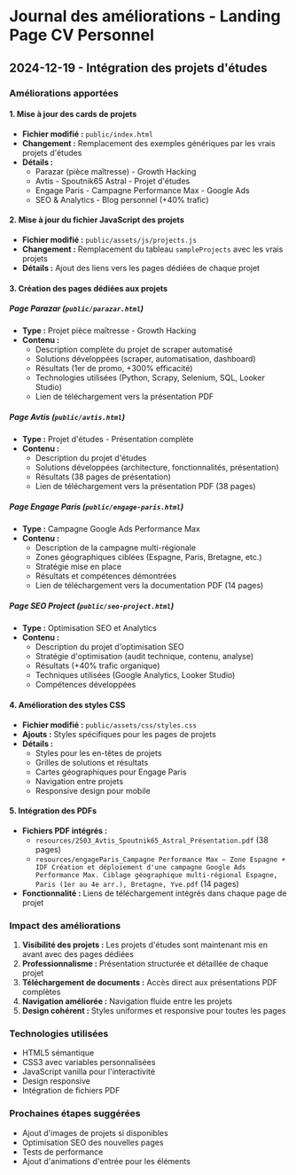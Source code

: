 # Journal des améliorations - Landing Page CV Personnel

## 2024-12-19 - Intégration des projets d'études

### Améliorations apportées

#### 1. Mise à jour des cards de projets
- **Fichier modifié :** `public/index.html`
- **Changement :** Remplacement des exemples génériques par les vrais projets d'études
- **Détails :** 
  - Parazar (pièce maîtresse) - Growth Hacking
  - Avtis - Spoutnik65 Astral - Projet d'études
  - Engage Paris - Campagne Performance Max - Google Ads
  - SEO & Analytics - Blog personnel (+40% trafic)

#### 2. Mise à jour du fichier JavaScript des projets
- **Fichier modifié :** `public/assets/js/projects.js`
- **Changement :** Remplacement du tableau `sampleProjects` avec les vrais projets
- **Détails :** Ajout des liens vers les pages dédiées de chaque projet

#### 3. Création des pages dédiées aux projets

##### Page Parazar (`public/parazar.html`)
- **Type :** Projet pièce maîtresse - Growth Hacking
- **Contenu :** 
  - Description complète du projet de scraper automatisé
  - Solutions développées (scraper, automatisation, dashboard)
  - Résultats (1er de promo, +300% efficacité)
  - Technologies utilisées (Python, Scrapy, Selenium, SQL, Looker Studio)
  - Lien de téléchargement vers la présentation PDF

##### Page Avtis (`public/avtis.html`)
- **Type :** Projet d'études - Présentation complète
- **Contenu :**
  - Description du projet d'études
  - Solutions développées (architecture, fonctionnalités, présentation)
  - Résultats (38 pages de présentation)
  - Lien de téléchargement vers la présentation PDF (38 pages)

##### Page Engage Paris (`public/engage-paris.html`)
- **Type :** Campagne Google Ads Performance Max
- **Contenu :**
  - Description de la campagne multi-régionale
  - Zones géographiques ciblées (Espagne, Paris, Bretagne, etc.)
  - Stratégie mise en place
  - Résultats et compétences démontrées
  - Lien de téléchargement vers la documentation PDF (14 pages)

##### Page SEO Project (`public/seo-project.html`)
- **Type :** Optimisation SEO et Analytics
- **Contenu :**
  - Description du projet d'optimisation SEO
  - Stratégie d'optimisation (audit technique, contenu, analyse)
  - Résultats (+40% trafic organique)
  - Techniques utilisées (Google Analytics, Looker Studio)
  - Compétences développées

#### 4. Amélioration des styles CSS
- **Fichier modifié :** `public/assets/css/styles.css`
- **Ajouts :** Styles spécifiques pour les pages de projets
- **Détails :**
  - Styles pour les en-têtes de projets
  - Grilles de solutions et résultats
  - Cartes géographiques pour Engage Paris
  - Navigation entre projets
  - Responsive design pour mobile

#### 5. Intégration des PDFs
- **Fichiers PDF intégrés :**
  - `resources/2503_Avtis_Spoutnik65_Astral_Présentation.pdf` (38 pages)
  - `resources/engageParis_Campagne Performance Max – Zone Espagne + IDF Création et déploiement d'une campagne Google Ads Performance Max. Ciblage géographique multi-régional Espagne, Paris (1er au 4e arr.), Bretagne, Yve.pdf` (14 pages)
- **Fonctionnalité :** Liens de téléchargement intégrés dans chaque page de projet

### Impact des améliorations

1. **Visibilité des projets :** Les projets d'études sont maintenant mis en avant avec des pages dédiées
2. **Professionnalisme :** Présentation structurée et détaillée de chaque projet
3. **Téléchargement de documents :** Accès direct aux présentations PDF complètes
4. **Navigation améliorée :** Navigation fluide entre les projets
5. **Design cohérent :** Styles uniformes et responsive pour toutes les pages

### Technologies utilisées
- HTML5 sémantique
- CSS3 avec variables personnalisées
- JavaScript vanilla pour l'interactivité
- Design responsive
- Intégration de fichiers PDF

### Prochaines étapes suggérées
- Ajout d'images de projets si disponibles
- Optimisation SEO des nouvelles pages
- Tests de performance
- Ajout d'animations d'entrée pour les éléments
